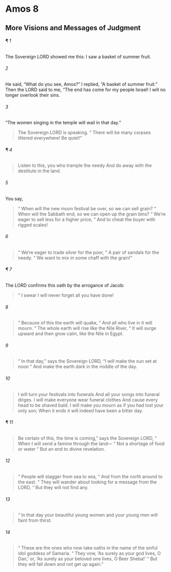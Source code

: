 # Amos 8
## More Visions and Messages of Judgment
###### ¶ 1
The Sovereign LORD showed me this: I saw a basket of summer fruit.
###### 2
He said, “What do you see, Amos?” I replied, “A basket of summer fruit.” Then the LORD said to me, “The end has come for my people Israel! I will no longer overlook their sins.
###### 3
“The women singing in the temple will wail in that day.”
> The Sovereign LORD is speaking.
>  “ There will be many corpses littered everywhere! Be quiet!”
###### ¶ 4
> Listen to this, you who trample the needy
> And do away with the destitute in the land.
###### 5
You say,
>  “ When will the new moon festival be over, so we can sell grain?
>  “ When will the Sabbath end, so we can open up the grain bins?
>  “ We’re eager to sell less for a higher price,
>  “ And to cheat the buyer with rigged scales!
###### 6
>  “ We’re eager to trade silver for the poor,
>  “ A pair of sandals for the needy.
>  “ We want to mix in some chaff with the grain!”
###### ¶ 7
The LORD confirms this oath by the arrogance of Jacob:
>  “ I swear I will never forget all you have done!
###### 8
>  “ Because of this the earth will quake,
>  “ And all who live in it will mourn.
>  “ The whole earth will rise like the Nile River,
>  “ It will surge upward and then grow calm, like the Nile in Egypt.
###### 9
>  “ In that day,” says the Sovereign LORD, “I will make the sun set at noon
>  “ And make the earth dark in the middle of the day.
###### 10
> I will turn your festivals into funerals
> And all your songs into funeral dirges.
> I will make everyone wear funeral clothes
> And cause every head to be shaved bald.
> I will make you mourn as if you had lost your only son;
> When it ends it will indeed have been a bitter day.
###### ¶ 11
> Be certain of this, the time is coming,” says the Sovereign LORD,
>  “ When I will send a famine through the land—
>  “ Not a shortage of food or water
>  “ But an end to divine revelation.
###### 12
>  “ People will stagger from sea to sea,
>  “ And from the north around to the east.
>  “ They will wander about looking for a message from the LORD,
>  “ But they will not find any.
###### 13
>  “ In that day your beautiful young women and your young men will faint from thirst.
###### 14
>  “ These are the ones who now take oaths in the name of the sinful idol goddess of Samaria.
>  “ They vow, ‘As surely as your god lives, O Dan,’ or, ‘As surely as your beloved one lives, O Beer Sheba!’
>  “ But they will fall down and not get up again.”
